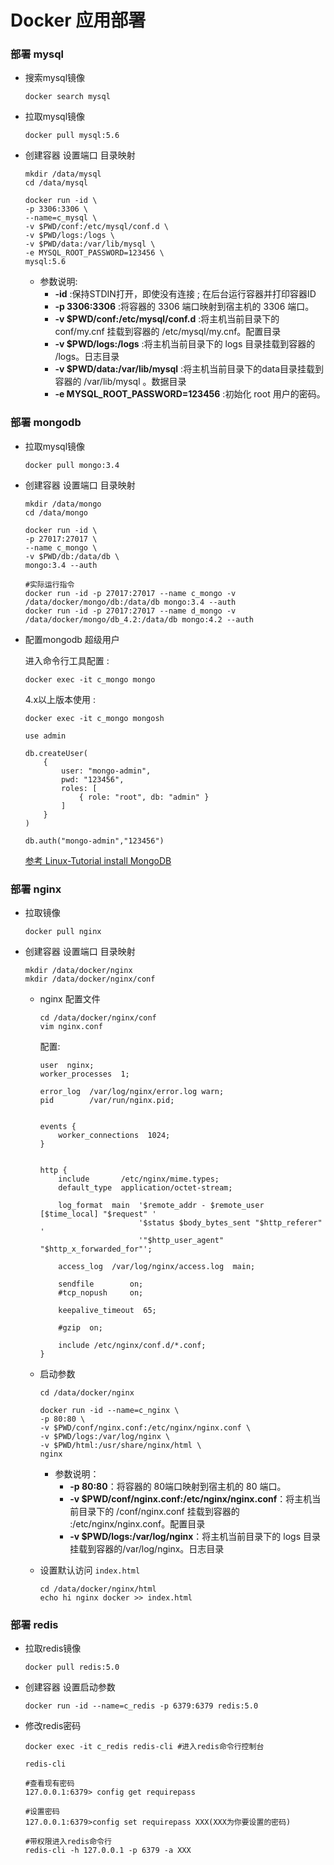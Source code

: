 Docker 应用部署
===
### 部署 mysql
* 搜索mysql镜像
  ```shell
  docker search mysql
  ```
* 拉取mysql镜像
  ```shell
  docker pull mysql:5.6
  ```  
* 创建容器 设置端口 目录映射
  ```shell
  mkdir /data/mysql
  cd /data/mysql

  docker run -id \
  -p 3306:3306 \
  --name=c_mysql \
  -v $PWD/conf:/etc/mysql/conf.d \
  -v $PWD/logs:/logs \
  -v $PWD/data:/var/lib/mysql \
  -e MYSQL_ROOT_PASSWORD=123456 \
  mysql:5.6
  ```  
  * 参数说明:
    - **-id** :保持STDIN打开，即使没有连接 ; 在后台运行容器并打印容器ID
    - **-p 3306:3306** :将容器的 3306 端口映射到宿主机的 3306 端口。
    - **-v $PWD/conf:/etc/mysql/conf.d** :将主机当前目录下的 conf/my.cnf 挂载到容器的 /etc/mysql/my.cnf。配置目录
    - **-v $PWD/logs:/logs** :将主机当前目录下的 logs 目录挂载到容器的 /logs。日志目录
    - **-v $PWD/data:/var/lib/mysql** :将主机当前目录下的data目录挂载到容器的 /var/lib/mysql 。数据目录
    - **-e MYSQL_ROOT_PASSWORD=123456** :初始化 root 用户的密码。
### 部署 mongodb
* 拉取mysql镜像
  ```shell
  docker pull mongo:3.4
  ```  
* 创建容器 设置端口 目录映射
  ```shell
  mkdir /data/mongo
  cd /data/mongo

  docker run -id \
  -p 27017:27017 \
  --name c_mongo \
  -v $PWD/db:/data/db \
  mongo:3.4 --auth

  #实际运行指令
  docker run -id -p 27017:27017 --name c_mongo -v /data/docker/mongo/db:/data/db mongo:3.4 --auth
  docker run -id -p 27017:27017 --name d_mongo -v /data/docker/mongo/db_4.2:/data/db mongo:4.2 --auth
  ```  
* 配置mongodb 超级用户
  
  进入命令行工具配置 :

  `docker exec -it c_mongo mongo`  
  
  4.x以上版本使用 :
  
  `docker exec -it c_mongo mongosh`

  ```shell
  use admin

  db.createUser( 
      { 
          user: "mongo-admin", 
          pwd: "123456", 
          roles: [ 
              { role: "root", db: "admin" } 
          ] 
      } 
  ) 

  db.auth("mongo-admin","123456")
  ```
  [参考 Linux-Tutorial install MongoDB](https://github.com/judasn/Linux-Tutorial/blob/955ff70778c388c807eaf51eb29ae5cfbb75eb60/markdown-file/MongoDB-Install-And-Settings.md)
### 部署 nginx  
* 拉取镜像
  ```shell
  docker pull nginx
  ```
* 创建容器 设置端口 目录映射
  ```shell
  mkdir /data/docker/nginx
  mkdir /data/docker/nginx/conf  
  ```
  * nginx 配置文件
    ```shell
    cd /data/docker/nginx/conf
    vim nginx.conf
    ```
    配置:

    ```shell    
    user  nginx;
    worker_processes  1;

    error_log  /var/log/nginx/error.log warn;
    pid        /var/run/nginx.pid;


    events {
        worker_connections  1024;
    }


    http {
        include       /etc/nginx/mime.types;
        default_type  application/octet-stream;

        log_format  main  '$remote_addr - $remote_user [$time_local] "$request" '
                          '$status $body_bytes_sent "$http_referer" '
                          '"$http_user_agent" "$http_x_forwarded_for"';

        access_log  /var/log/nginx/access.log  main;

        sendfile        on;
        #tcp_nopush     on;

        keepalive_timeout  65;

        #gzip  on;

        include /etc/nginx/conf.d/*.conf;
    }
    ```
  * 启动参数 
    ```shell
    cd /data/docker/nginx

    docker run -id --name=c_nginx \
    -p 80:80 \
    -v $PWD/conf/nginx.conf:/etc/nginx/nginx.conf \
    -v $PWD/logs:/var/log/nginx \
    -v $PWD/html:/usr/share/nginx/html \
    nginx
    ```

    * 参数说明：
      * **-p 80:80**：将容器的 80端口映射到宿主机的 80 端口。
      * **-v $PWD/conf/nginx.conf:/etc/nginx/nginx.conf**：将主机当前目录下的 /conf/nginx.conf 挂载到容器的 :/etc/nginx/nginx.conf。配置目录
      * **-v $PWD/logs:/var/log/nginx**：将主机当前目录下的 logs 目录挂载到容器的/var/log/nginx。日志目录
  * 设置默认访问 `index.html`
    ```shell
    cd /data/docker/nginx/html
    echo hi nginx docker >> index.html
    ```
### 部署 redis    
* 拉取redis镜像
  ```shell
  docker pull redis:5.0
  ```
* 创建容器 设置启动参数
  ```shell
  docker run -id --name=c_redis -p 6379:6379 redis:5.0
  ```  
* 修改redis密码
  ```shell
  docker exec -it c_redis redis-cli #进入redis命令行控制台

  redis-cli

  #查看现有密码
  127.0.0.1:6379> config get requirepass

  #设置密码
  127.0.0.1:6379>config set requirepass XXX(XXX为你要设置的密码)

  #带权限进入redis命令行
  redis-cli -h 127.0.0.1 -p 6379 -a XXX
  ```
  